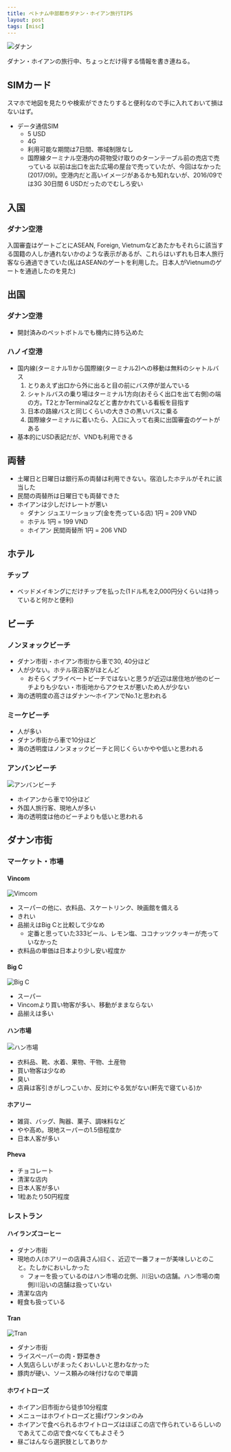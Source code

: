 ```yaml
---
title: ベトナム中部都市ダナン・ホイアン旅行TIPS
layout: post
tags: [misc]
---
```


![ダナン](https://lh3.googleusercontent.com/R-KUsYnLuKy3Tnb6LxJ-0X2gR078-8A6OWc6j6IaSmf0ilUpuITYFC30BZYD4iGs2wYuG2WnKXQGyMO1TvdUvEojJ7nSMTvAnpPvPsPlNX_SSuuE6FF0FdZwY5ZrZr3QL1tzUx-PfVY=w1379-h1034-no)

ダナン・ホイアンの旅行中、ちょっとだけ得する情報を書き連ねる。

## SIMカード
スマホで地図を見たりや検索ができたりすると便利なので手に入れておいて損はないはず。
* データ通信SIM
  * 5 USD
  * 4G
  * 利用可能な期間は7日間、帯域制限なし
  * 国際線ターミナル空港内の荷物受け取りのターンテーブル前の売店で売っている
以前は出口を出た広場の屋台で売っていたが、今回はなかった(2017/09)。空港内だと高いイメージがあるかも知れないが、2016/09では3G 30日間 6 USDだったのでむしろ安い

## 入国
### ダナン空港
入国審査はゲートごとにASEAN, Foreign, Vietnumなどあたかもそれらに該当する国籍の人しか通れないかのような表示があるが、これらはいずれも日本人旅行客なら通過できていた(私はASEANのゲートを利用した。日本人がVietnumのゲートを通過したのを見た)

## 出国
### ダナン空港
* 開封済みのペットボトルでも機内に持ち込めた

### ハノイ空港
* 国内線(ターミナル1)から国際線(ターミナル2)への移動は無料のシャトルバス
  1. とりあえず出口から外に出ると目の前にバス停が並んでいる
  1. シャトルバスの乗り場はターミナル1方向(おそらく出口を出て右側)の端の方。T2とかTerminal2などと書かかれている看板を目指す
  1. 日本の路線バスと同じくらいの大きさの黒いバスに乗る
  1. 国際線ターミナルに着いたら、入口に入って右奥に出国審査のゲートがある
* 基本的にUSD表記だが、VNDも利用できる

## 両替
* 土曜日と日曜日は銀行系の両替は利用できない。宿泊したホテルがそれに該当した
* 民間の両替所は日曜日でも両替できた
* ホイアンは少しだけレートが悪い
  * ダナン ジュエリーショップ(金を売っている店) 1円 = 209 VND
  * ホテル 1円 = 199 VND
  * ホイアン 民間両替所 1円 = 206 VND

## ホテル
### チップ
* ベッドメイキングにだけチップを払った(1ドル札を2,000円分くらいは持っていると何かと便利)

## ビーチ
### ノンヌォックビーチ
* ダナン市街・ホイアン市街から車で30, 40分ほど
* 人が少ない。ホテル宿泊客がほとんど
  * おそらくプライベートビーチではないと思うが近辺は居住地が他のビーチよりも少ない・市街地からアクセスが悪いため人が少ない
* 海の透明度の高さはダナン〜ホイアンでNo.1と思われる

### ミーケビーチ
* 人が多い
* ダナン市街から車で10分ほど
* 海の透明度はノンヌォックビーチと同じくらいかやや低いと思われる

### アンバンビーチ
![アンバンビーチ](https://lh3.googleusercontent.com/MRbK71OLBLNrlhlMazaYx4sb4gl0WKRCxDcxD6tW4w2aXpRneM3D-q_iqICxi63xFBnLZ25RawyYZSpiZ-u4Wkj0wkabAs6qHjt8zdgjxRAI86sXnrz3pH_73-a_ibIUq50j4axw5BI=w1842-h1034-no)
* ホイアンから車で10分ほど
* 外国人旅行客、現地人が多い
* 海の透明度は他のビーチよりも低いと思われる

## ダナン市街
### マーケット・市場
#### Vincom
![Vimcom](https://lh3.googleusercontent.com/JNwoKB7isdzrI0rewB2LVwOXQVaspaxdZoG1XvT15fIEfAUlRmRvSVcNu2E5tfg1sGizpbBTofpmDcOag6XTJ8D0Ey671uOOwJG6Hue5edIThqC2xJB8bQ7xnFH044g6QCb5oXi1h_M=w581-h1034-no)
* スーパーの他に、衣料品、スケートリンク、映画館を備える
* きれい
* 品揃えはBig Cと比較して少なめ
  * 定番と思っていた333ビール、レモン塩、ココナッツクッキーが売っていなかった
* 衣料品の単価は日本より少し安い程度か

#### Big C
![Big C](https://lh3.googleusercontent.com/AweplzvU0QQNlQfJ3e5EbtM1hpDS6lfsCJoT0dUOL1ZcICp6DGNggtPps7eHDMwaCDzqgcxucfRovrx1Q097VHjVVTrXOD5h9HjAS1wI1Ee_cg4TZ5FgO3lIls4N11SLyiCsOHsi5JM=w1842-h1034-no)
* スーパー
* Vincomより買い物客が多い、移動がままならない
* 品揃えは多い

#### ハン市場
![ハン市場](https://lh3.googleusercontent.com/flODYFxkcxuZNbdSSUBDv4fQWiHpQS7LfEWJAnByK9ythKzuEX7tEHaxfb5oVVbuBuf4drGmimVxSR4IAXrV2Ue4po9UbfpYFBshmHB344fzgcFftZ2zTa7eYbAucrWBTSeX7TcRRJ4=w1379-h1034-no)
* 衣料品、靴、水着、果物、干物、土産物
* 買い物客は少なめ
* 臭い
* 店員は客引きがしつこいか、反対にやる気がない(軒先で寝ている)か

#### ホアリー
* 雑貨、バッグ、陶器、菓子、調味料など
* やや高め。現地スーパーの1.5倍程度か
* 日本人客が多い

#### Pheva
* チョコレート
* 清潔な店内
* 日本人客が多い
* 1粒あたり50円程度

### レストラン
#### ハイランズコーヒー
* ダナン市街
* 現地の人(ホアリーの店員さん)曰く、近辺で一番フォーが美味しいとのこと。たしかにおいしかった
  * フォーを扱っているのはハン市場の北側、川沿いの店舗。ハン市場の南側川沿いの店舗は扱っていない
* 清潔な店内
* 軽食も扱っている

#### Tran
![Tran](https://lh3.googleusercontent.com/iA809JBw9Gwb0JMv5jnuJZqXTrWKiYwMbjs1j_yIesqI0kG8PFGfK9ynPyFeG7YGgAV_eSSybKJuj6f5_GvzmbuONVXhPa2BRrH8eRki7OKKusNFw737Os0a1J6TxNscDw8xR2nYims=w1379-h1034-no)
* ダナン市街
* ライスペーパーの肉・野菜巻き
* 人気店らしいがまったくおいしいと思わなかった
* 豚肉が硬い、ソース頼みの味付けなので単調

#### ホワイトローズ
  * ホイアン旧市街から徒歩10分程度
  * メニューはホワイトローズと揚げワンタンのみ
  * ホイアンで食べられるホワイトローズはほぼこの店で作られているらしいのであえてこの店で食べなくてもよさそう
  * 昼ごはんなら選択肢としてありか
